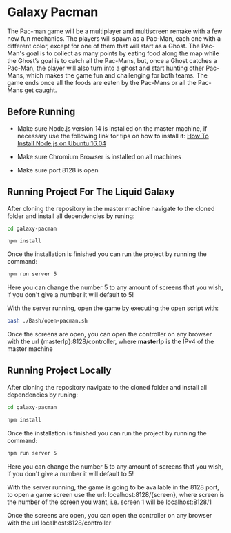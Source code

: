 # Galaxy Pacman

The Pac-man game will be a multiplayer and multiscreen remake with a few new fun mechanics. The players will spawn as a Pac-Man, each one with a different color, except for one of them that will start as a Ghost. The Pac-Man's goal is to collect as many points by eating food along the map while the Ghost’s goal is to catch all the Pac-Mans, but, once a Ghost catches a Pac-Man, the player will also turn into a ghost and start hunting other Pac-Mans, which makes the game fun and challenging for both teams. The game ends once all the foods are eaten by the Pac-Mans or all the Pac-Mans get caught.

## Before Running
- Make sure Node.js version 14 is installed on the master machine, if necessary use the following link for tips on how to install it:
[How To Install Node.js on Ubuntu 16.04](https://tecadmin.net/install-latest-nodejs-npm-on-ubuntu/)

- Make sure Chromium Browser is installed on all machines

- Make sure port 8128 is open

## Running Project For The Liquid Galaxy
After cloning the repository in the master machine navigate to the cloned folder and install all dependencies by runing:
```bash
cd galaxy-pacman

npm install
```

Once the installation is finished you can run the project by running the command:
```bash
npm run server 5
```
Here you can change the number 5 to any amount of screens that you wish, if you don't give a number it will default to 5!

With the server running, open the game by executing the open script with:
```bash
bash ./Bash/open-pacman.sh
```

Once the screens are open, you can open the controller on any browser with the url {masterIp}:8128/controller, where **masterIp** is the IPv4 of the master machine

## Running Project Locally
After cloning the repository navigate to the cloned folder and install all dependencies by runing:
```bash
cd galaxy-pacman

npm install
``` 

Once the installation is finished you can run the project by running the command:
```bash
npm run server 5
```
Here you can change the number 5 to any amount of screens that you wish, if you don't give a number it will default to 5!

With the server running, the game is going to be available in the 8128 port, to open a game screen use the url: localhost:8128/{screen}, where screen is the number of the screen you want, i.e. screen 1 will be localhost:8128/1

Once the screens are open, you can open the controller on any browser with the url localhost:8128/controller